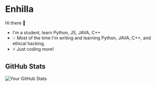# Enhilla
Hi there 👋
-  I'm a student, learn Python, JS, JAVA, C++
- 💡 Most of the time I'm writing and learning Python, JAVA, C++, and ethical hacking.
- ⚡️ Just coding more!

## GitHub Stats
![Your GitHub Stats](https://github-readme-stats.vercel.app/api?username=Enhilla&show_icons=true&theme=radical)
